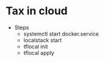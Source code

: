 # Tax in cloud

- Steps
    - systemctl start docker.service
    - localstack start
    - tflocal init
    - tflocal apply


